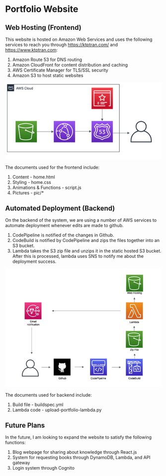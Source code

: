 # Portfolio Website

## Web Hosting (Frontend)

This website is hosted on Amazon Web Services and uses the following services to reach you through https://ktptran.com/ and https://www.ktptran.com:

1. Amazon Route 53 for DNS routing
2. Amazon CloudFront for content distribution and caching
3. AWS Certificate Manager for TLS/SSL security
4. Amazon S3 to host static websites

![Frontend Diagram](docs/assets/Frontend.png)

The documents used for the frontend include:

1. Content - home.html
2. Styling - home.css
3. Animations & Functions - script.js
4. Pictures - pic/\*

## Automated Deployment (Backend)

On the backend of the system, we are using a number of AWS services to automate deployment whenever edits are made to github.

1. CodePipeline is notified of the changes in Github.
2. CodeBuild is notified by CodePipeline and zips the files together into an S3 bucket.
3. Lambda takes the S3 zip file and unzips it in the static hosted S3 bucket.
   After this is processed, lambda uses SNS to notify me about the deployment success.

![Backend Diagram](docs/assets/Backend.png)

The documents used for backend include:

1. Build file - buildspec.yml
2. Lambda code - upload-portfolio-lambda.py

## Future Plans

In the future, I am looking to expand the website to satisfy the following functions:

1. Blog webpage for sharing about knowledge through React.js
2. System for requesting books through DynamoDB, Lambda, and API gateway
3. Login system through Cognito
